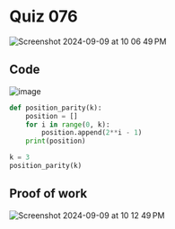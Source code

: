 # Quiz 076

<img width="max" alt="Screenshot 2024-09-09 at 10 06 49 PM" src="https://github.com/user-attachments/assets/38cca524-c434-4ceb-9778-d191b2204c4e">

## Code
![image](https://github.com/user-attachments/assets/50e35ad9-8e1a-4189-9503-b99249bd12a6)

```py
def position_parity(k):
    position = []
    for i in range(0, k):
        position.append(2**i - 1)
    print(position)

k = 3
position_parity(k)
```

## Proof of work

<img width="max" alt="Screenshot 2024-09-09 at 10 12 49 PM" src="https://github.com/user-attachments/assets/f9928e42-aae7-4e06-9198-a4f3ebda46b6">

